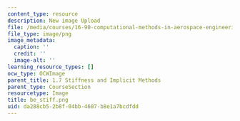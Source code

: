 ```yaml
---
content_type: resource
description: New image Upload
file: /media/courses/16-90-computational-methods-in-aerospace-engineering-spring-2014/da288cb52b8f04bb4607b8e1a7bcdfdd_be_stiff.png
file_type: image/png
image_metadata:
  caption: ''
  credit: ''
  image-alt: ''
learning_resource_types: []
ocw_type: OCWImage
parent_title: 1.7 Stiffness and Implicit Methods
parent_type: CourseSection
resourcetype: Image
title: be_stiff.png
uid: da288cb5-2b8f-04bb-4607-b8e1a7bcdfdd
---
```

